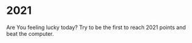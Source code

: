 # 2021
Are You feeling lucky today? Try to be the first to reach 2021 points and beat the computer.
